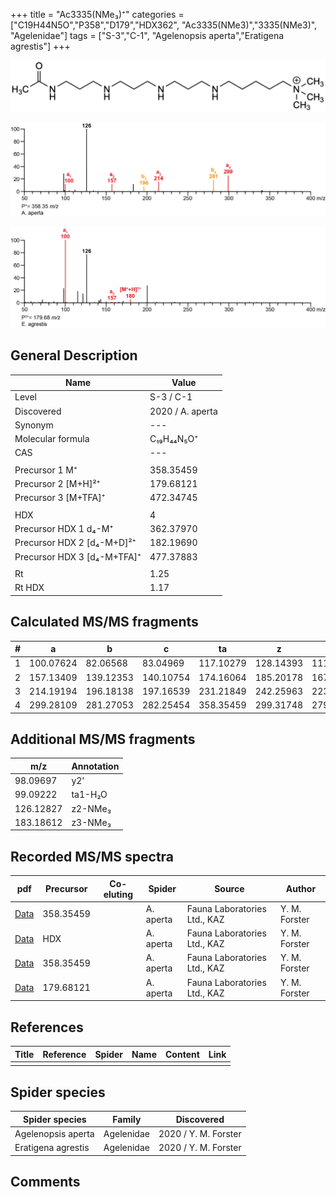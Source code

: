 +++
title = "Ac3335(NMe₃)⁺"
categories = ["C19H44N5O","P358","D179","HDX362",
"Ac3335(NMe3)","3335(NMe3)",
"Agelenidae"]
tags = ["S-3","C-1",
"Agelenopsis aperta","Eratigena agrestis"]
+++

![](/img/Ac3335(NMe3).png)

![](/img_MSMS/358_Ac3335(NMe3)_Aa.png?classes=border)

![](/img_MSMS/358_Ac3335(NMe3)_Ea_2.png?classes=border)

## General Description

| Name                        | Value            |
|-----------------------------|------------------|
| Level                       | S-3 / C-1        |
| Discovered                  | 2020 / A. aperta |
| Synonym                     | ---              |
| Molecular formula           | C₁₉H₄₄N₅O⁺       |
| CAS                         | ---              |
|                             |                  |
| Precursor 1  M⁺             | 358.35459        |
| Precursor 2 [M+H]²⁺         | 179.68121        |
| Precursor 3 [M+TFA]⁺        | 472.34745        |
|                             |                  |
| HDX                         | 4                |
| Precursor HDX 1  d₄-M⁺      | 362.37970        |
| Precursor HDX 2 [d₄-M+D]²⁺  | 182.19690        |
| Precursor HDX 3 [d₄-M+TFA]⁺ | 477.37883        |
|                             |                  |
| Rt                          | 1.25             |
| Rt HDX                      | 1.17             |

## Calculated MS/MS fragments

| # | a         | b         | c         | ta        | z         | y         | tz        |
|---|-----------|-----------|-----------|-----------|-----------|-----------|-----------|
| 1 | 100.07624 | 82.06568  | 83.04969  | 117.10279 | 128.14393 | 111.11738 | 146.17830 |
| 2 | 157.13409 | 139.12353 | 140.10754 | 174.16064 | 185.20178 | 167.16740 | 203.23615 |
| 3 | 214.19194 | 196.18138 | 197.16539 | 231.21849 | 242.25963 | 223.21743 | 260.29400 |
| 4 | 299.28109 | 281.27053 | 282.25454 | 358.35459 | 299.31748 | 279.26745 | 317.35185 |

## Additional MS/MS fragments

| m/z       | Annotation |
|-----------|------------|
| 98.09697  | y2'        |
| 99.09222  | ta1-H₂O    |
| 126.12827 | z2-NMe₃    |
| 183.18612 | z3-NMe₃    |

## Recorded MS/MS spectra

| pdf                                               | Precursor | Co-eluting | Spider    | Source                       | Author        |
|---------------------------------------------------|-----------|------------|-----------|------------------------------|---------------|
| [Data](/pdf/A-aperta/358_Ac3335(NMe3)_Aa.pdf)     | 358.35459 |            | A. aperta | Fauna Laboratories Ltd., KAZ | Y. M. Forster |
| [Data](/pdf/A-aperta/358_Ac3335(NMe3)_Aa_HDX.pdf) | HDX       |            | A. aperta | Fauna Laboratories Ltd., KAZ | Y. M. Forster |
| [Data](/pdf/E-agrestis/358_Ac3335(NMe3)_Ea.pdf)   | 358.35459 |            | A. aperta | Fauna Laboratories Ltd., KAZ | Y. M. Forster |
| [Data](/pdf/E-agrestis/358_Ac3335(NMe3)_Ea_2.pdf) | 179.68121 |            | A. aperta | Fauna Laboratories Ltd., KAZ | Y. M. Forster |

## References

| Title | Reference | Spider | Name | Content | Link |
|-------|-----------|--------|------|---------|------|
|       |           |        |      |         |      |

## Spider species

| Spider species     | Family     | Discovered           |
|--------------------|------------|----------------------|
| Agelenopsis aperta | Agelenidae | 2020 / Y. M. Forster |
| Eratigena agrestis | Agelenidae | 2020 / Y. M. Forster |

## Comments